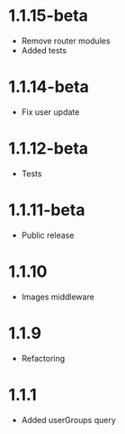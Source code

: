 1.1.15-beta
=====================================
- Remove router modules
- Added tests

1.1.14-beta
=====================================
- Fix user update

1.1.12-beta
=====================================
- Tests

1.1.11-beta
=====================================
- Public release

1.1.10
=====================================
- Images middleware

1.1.9
=====================================
- Refactoring

1.1.1
=====================================
- Added userGroups query
